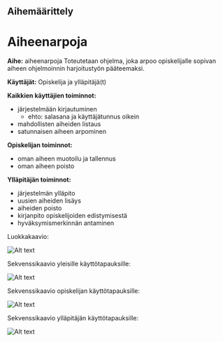 ## Aihemäärittely

# Aiheenarpoja

**Aihe:** aiheenarpoja
Toteutetaan ohjelma, joka arpoo opiskelijalle sopivan aiheen ohjelmoinnin harjoitustyön pääteemaksi. 

**Käyttäjät:** Opiskelija ja ylläpitäjä(t)

**Kaikkien käyttäjien toiminnot:**
* järjestelmään kirjautuminen
  * ehto: salasana ja käyttäjätunnus oikein
* mahdollisten aiheiden listaus
* satunnaisen aiheen arpominen

**Opiskelijan toiminnot:**
* oman aiheen muotoilu ja tallennus
* oman aiheen poisto

**Ylläpitäjän toiminnot:**
* järjestelmän ylläpito
* uusien aiheiden lisäys
* aiheiden poisto
* kirjanpito opiskelijoiden edistymisestä
* hyväksymismerkinnän antaminen

Luokkakaavio:

![Alt text](https://github.com/annettekemppi/helpotushotelli/blob/master/dokumentteerauskansio/Uusi_luokkakaavio.png)

Sekvenssikaavio yleisille käyttötapauksille:

![Alt text](https://github.com/annettekemppi/helpotushotelli/blob/master/dokumentteerauskansio/sekvenssikaavio1.png)

Sekvenssikaavio opiskelijan käyttötapauksille:

![Alt text](https://github.com/annettekemppi/helpotushotelli/blob/master/dokumentteerauskansio/sekvenssikaavio2.png)

Sekvenssikaavio ylläpitäjän käyttötapauksille:

![Alt text](https://github.com/annettekemppi/helpotushotelli/blob/master/dokumentteerauskansio/sekvenssikaavio3.png)

